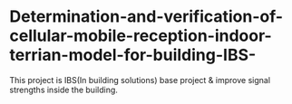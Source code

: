 # Determination-and-verification-of-cellular-mobile-reception-indoor-terrian-model-for-building-IBS-
This project is IBS(In building solutions) base project  &amp; improve signal strengths inside the building.
